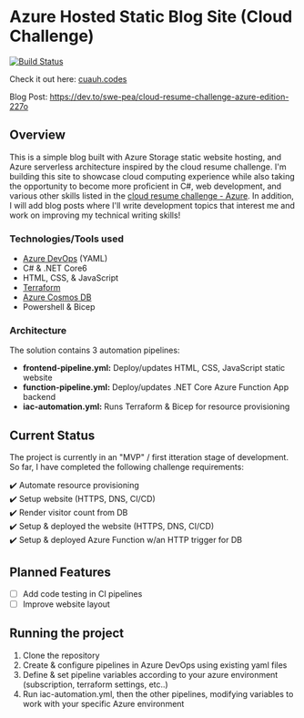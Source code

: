 # Azure Hosted Static Blog Site (Cloud Challenge) 

[![Build Status](https://dev.azure.com/xtrmstunts/PlayGround/_apis/build/status%2Fswe-pea.AzureResumeChallenge?branchName=main)](https://dev.azure.com/xtrmstunts/PlayGround/_build/latest?definitionId=23&branchName=main)

Check it out here: [cuauh.codes](https://www.cuauh.codes/)

Blog Post: https://dev.to/swe-pea/cloud-resume-challenge-azure-edition-227o

## Overview 
This is a simple blog built with Azure Storage static website hosting, and Azure serverless architecture inspired by the cloud resume challenge. I'm building this site to showcase cloud computing experience while also taking the opportunity to become more proficient in C#, web development, and various other skills listed in the [cloud resume challenge - Azure](https://cloudresumechallenge.dev/docs/the-challenge/azure/#9-api). In addition, I will add blog posts where I'll write development topics that interest me and work on improving my technical writing skills!

### Technologies/Tools used
- [Azure DevOps](https://azure.microsoft.com/en-us/products/devops/) (YAML)
- C# & .NET Core6
- HTML, CSS, & JavaScript
- [Terraform](https://www.terraform.io/)
- [Azure Cosmos DB](https://azure.microsoft.com/en-us/products/cosmos-db)
- Powershell & Bicep

### Architecture
The solution contains 3 automation pipelines:
- **frontend-pipeline.yml:** Deploy/updates HTML, CSS, JavaScript static website
- **function-pipeline.yml:** Deploy/updates .NET Core Azure Function App backend
- **iac-automation.yml:** Runs Terraform & Bicep for resource provisioning

## Current Status
The project is currently in an "MVP" / first itteration stage of development. So far, I have completed the following challenge requirements:

:heavy_check_mark: Automate resource provisioning \
:heavy_check_mark: Setup website (HTTPS, DNS, CI/CD) \
:heavy_check_mark: Render visitor count from DB \
:heavy_check_mark: Setup & deployed the website (HTTPS, DNS, CI/CD) \
:heavy_check_mark: Setup & deployed Azure Function w/an HTTP trigger for DB

## Planned Features
- [ ] Add code testing in CI pipelines
- [ ] Improve website layout

## Running the project
1. Clone the repository
2. Create & configure pipelines in Azure DevOps using existing yaml files
3. Define & set pipeline variables according to your azure environment (subscription, terraform settings, etc..)
4. Run iac-automation.yml, then the other pipelines, modifying variables to work with your specific Azure environment
